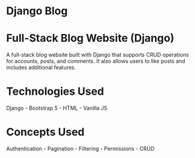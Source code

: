 # Django Blog
# Full-Stack Blog Website (Django)

A full-stack blog website built with Django that supports CRUD operations for accounts, posts, and comments. It also allows users to like posts and includes additional features.

# Technologies Used
Django - Bootstrap 5 - HTML - Vanilla JS

# Concepts Used
Authentication - Pagination - Filtering - Permissions - CRUD
